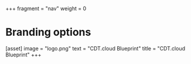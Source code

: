 +++
fragment = "nav"
weight = 0

# Branding options
[asset]
  image = "logo.png"
  text = "CDT.cloud Blueprint"
  title = "CDT.cloud Blueprint"
+++
